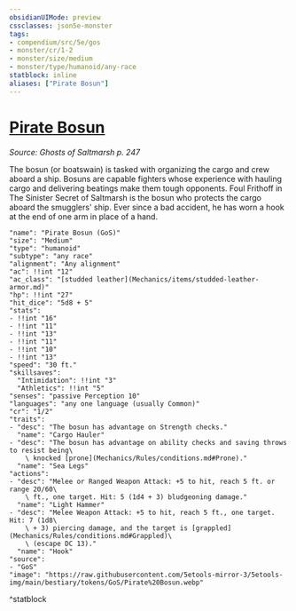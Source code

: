 ```yaml
---
obsidianUIMode: preview
cssclasses: json5e-monster
tags:
- compendium/src/5e/gos
- monster/cr/1-2
- monster/size/medium
- monster/type/humanoid/any-race
statblock: inline
aliases: ["Pirate Bosun"]
---
```

# [Pirate Bosun](Mechanics\bestiary\humanoid/pirate-bosun-gos.md)
*Source: Ghosts of Saltmarsh p. 247*  

The bosun (or boatswain) is tasked with organizing the cargo and crew aboard a ship. Bosuns are capable fighters whose experience with hauling cargo and delivering beatings make them tough opponents. Foul Frithoff in The Sinister Secret of Saltmarsh is the bosun who protects the cargo aboard the smugglers' ship. Ever since a bad accident, he has worn a hook at the end of one arm in place of a hand.

```statblock
"name": "Pirate Bosun (GoS)"
"size": "Medium"
"type": "humanoid"
"subtype": "any race"
"alignment": "Any alignment"
"ac": !!int "12"
"ac_class": "[studded leather](Mechanics/items/studded-leather-armor.md)"
"hp": !!int "27"
"hit_dice": "5d8 + 5"
"stats":
- !!int "16"
- !!int "11"
- !!int "13"
- !!int "11"
- !!int "10"
- !!int "13"
"speed": "30 ft."
"skillsaves":
  "Intimidation": !!int "3"
  "Athletics": !!int "5"
"senses": "passive Perception 10"
"languages": "any one language (usually Common)"
"cr": "1/2"
"traits":
- "desc": "The bosun has advantage on Strength checks."
  "name": "Cargo Hauler"
- "desc": "The bosun has advantage on ability checks and saving throws to resist being\
    \ knocked [prone](Mechanics/Rules/conditions.md#Prone)."
  "name": "Sea Legs"
"actions":
- "desc": "Melee or Ranged Weapon Attack: +5 to hit, reach 5 ft. or range 20/60\
    \ ft., one target. Hit: 5 (1d4 + 3) bludgeoning damage."
  "name": "Light Hammer"
- "desc": "Melee Weapon Attack: +5 to hit, reach 5 ft., one target. Hit: 7 (1d8\
    \ + 3) piercing damage, and the target is [grappled](Mechanics/Rules/conditions.md#Grappled)\
    \ (escape DC 13)."
  "name": "Hook"
"source":
- "GoS"
"image": "https://raw.githubusercontent.com/5etools-mirror-3/5etools-img/main/bestiary/tokens/GoS/Pirate%20Bosun.webp"
```
^statblock